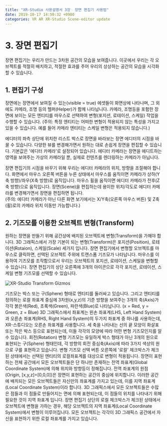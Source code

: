 ```yaml
---
title: "XR-Studio 사용설명서 3장  장면 편집기 사용법"
date: 2019-10-17 14:50:32 +0900
categories: VR AR XR-Studio Scene-editor update
---
```


# 3. 장면 편집기 

장면 편집기는 우리가 만드는 3차원 공간의 모습을 보여줍니다. 
이곳에서 우리는 각 오브젝트를 적절히 배치하고, 적절한 효과를 주어 우리의 상상하는 공간의 모습을 시각화할 수 있습니다.

## 1. 편집기 구성
장면에는 장면에서 보여질 수 있는(visible = true) 에셋들이 화면상에 나타나며, 그 외에도 카메라, 조명 등의 헬퍼(Helper)가 함께 나타납니다.
카메라, 조명등을 포함한 장면에 보이는 모든 엔티티를 마우스로 선택하여 변형(포지션, 로테이션, 스케일) 작업을 수행할 수 있습니다. (주의: 특정 엔티티는 어떠한 변형이 적용되지 않는 특성을 가지고 있을 수 있습니다. 예를 들어 카메라 엔티티는 스케일 변형은 적용되지 않습니다.) 

에디터의 좌측 상단에 위치한 리스트 박스로 장면을 바라보는 장면 에디터의 시점을 바꿀 수 있습니다. 
다양한 뷰를 변경해가면서 원하는 대로 손쉽게 장면을 편집할 수 있습니다.
기본값은 '에디터 카메라'로 설정되어 있습니다. 
에디터 카메라는 장면을 에디트하는 영역을 보여주는 가상의 카메라일 뿐, 실제로 컨텐츠를 렌더링하는 카메라가 아닙니다.

장면 편집기의 시점을 바꾸기 위해 우리는 에디터 카메라의 위치, 방향을 조절해야 합니다.
화면에서 마우스 오른쪽 버튼을 누른 상태에서 마우스를 움직이면 카메라가 상하(Y축 방향)/좌우(X축 방향)로 움직입니다.
마우스 휠을 움직이면 에디터 카메라가 전후(Z축 방향)으로 움직입니다. 
장면(Scene)을 편집하는데 용이한 위치/각도로 에디터 카메라를 변경해가면서 장면을 편집하면 됩니다.  
(주의: 에디터 카메라가 아닌 다른 화면 보기에서는 X/Y축(오른쪽 마우스 버튼) 및 Z축(휠)로의 카메라 위치 이동만 가능합니다.)

## 2. 기즈모를 이용한 오브젝트 변형(Transform)
원하는 장면을 만들기 위해 공간상에 배치된 오브젝트에 변형(Transform)을 가해야 합니다.
3D 그래픽스에서 가장 기본이 되는 변형(Transform)은 포지션(Position), 로테이션(Rotaion), 스케일(Scale) 세가지 입니다.
장면 편집기에서 변형할 오브젝트를 마우스로 클릭하면, 선택된 오브젝트 주위에 트랜스폼 기즈모가 나타납니다. 
마우스를 이용하여 기즈모를 조작함으로서 우리는 오브젝트의 포지션, 로테이션, 스케일을 변형할 수 있습니다.
장면 편집기의 상단 오른쪽에 3개의 아이콘으로 각각 포지션, 로테이션, 스케일 변형 기즈모를 선택할 수 있습니다.

![XR-Studio Transform Gizmos](https://xr-studio.github.io/resources/2019-10-17/xr-studio-gizmos.png)

기즈모는 박스 또는 구(Sphere) 형태로 엔티티를 둘러싸고 있습니다. 그리고 엔티티를 정의하는 로컬 좌표계 중심에 3차원(x,y,z)의 기준 방향을 보여주는 3개의 축(Axis)가 각각 붉은색(Red), 초록색(Green), 파란색(Blue)로 나타납니다. (x = Red, y = Green, z = Blue)
3D 그래픽스에서 좌표계는 왼손 좌표계(LHS, Left Hand System)과 오른손 좌표계(RHS, Right Hand System)의 두가지 좌표계 중 하나를 사용하는데, XR-스튜디오는 오른손 좌표계를 사용합니다.
세 축을 나타내는 선의 끝 모양이 화살표 또는 작은 박스 등으로 표현되는데, 이들 각각의 모양에 따라 어떤 변형 기즈모인지를 알 수 있습니다.
회전(Rotation) 변형 기즈모는 유일하게 박스 형태가 아닌 3개의 원으로 표현되는 구(Sphere) 형태인데, 각 방향의 회전 중심축(Axis)에 따라 3가지 색상의 원으로 구를 표현하고 있습니다. 
변형 기즈모 선택 버튼 오른쪽에 '로컬' 체크박스가 체크된 상태에서는 선택된 엔티티의 로컬좌표계를 대상으로 변형이 적용됩니다. 
장면이 표현하는 전체 공간에서 모든 오브젝트들은 단 하나만 존재하는 전역 좌표계(Global Coordinate System)에 의해 위치와 방향등이 정해집니다.
전역 좌표계의 원점(Origin, [x,y,z]=[0,0,0])은 장면이 표현하는 공간의 중심에 위치합니다. 
이러한 공간에 배치되는 모든 오브젝트들은 자신만의 좌표계를 가지고 있는데, 이를 지역 좌표계(Local Coordinate System)이라 합니다.
3D 그래픽스에서 모든 오브젝트들은 수많은 점들과 이 점들로 만들어지는 면에 의해 표현되는데, 이 점들의 위치를 나타내기 위해 필요한 것이 지역 좌표계 입니다. 
장면 편집기 상단의 로컬 체크박스가 체크된 상태에서 오브젝트에 변형을 가하는 경우, 해당 오브젝트의 지역 좌표계(Local Coordinate System)에서 변형이 이루어집니다. 
모든 오브젝트는 각각이 3D 그래픽스 공간에서 자신을 표현하기 위한 로컬 좌표계를 가지고 있습니다. 
